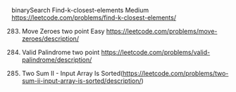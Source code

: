 binarySearch Find-k-closest-elements Medium
https://leetcode.com/problems/find-k-closest-elements/


283. Move Zeroes two point   Easy https://leetcode.com/problems/move-zeroes/description/

125. Valid Palindrome  two point  https://leetcode.com/problems/valid-palindrome/description/

167. Two Sum II - Input Array Is Sorted(https://leetcode.com/problems/two-sum-ii-input-array-is-sorted/description/)
